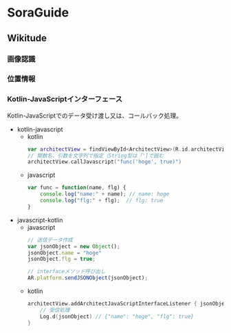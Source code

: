 # SoraGuide

## Wikitude
### 画像認識

### 位置情報

### Kotlin-JavaScriptインターフェース
Kotlin-JavaScriptでのデータ受け渡し又は、コールバック処理。

- kotlin-javascript
    - kotlin
        ```kotlin
        var architectView = findViewById<ArchitectView>(R.id.architectView)
        // 関数名、引数を文字列で指定（String型は「']で囲む
        architectView.callJavascript("func('hoge', true)")
        ``` 
    - javascript     
        ```javascript
        var func = function(name, flg) {
            console.log("name:" + name); // name: hoge
            console.log("flg:" + flg);  // flg: true
        }
        ```  
- javascript-kotlin
    - javascript
        ```javascript
        // 送信データ作成
        var jsonObject = new Object();
        jsonObject.name = "hoge"
        jsonObject.flg = true;
        
        // interfaceメソッド呼び出し
        AR.platform.sendJSONObject(jsonObject);
        ```
    - kotlin
        ```kotlin
       architectView.addArchitectJavaScriptInterfaceListener { jsonObject ->
            // 受信処理
            Log.d(jsonObject) // {"name": "hoge", "flg": true} 
       }
        ```